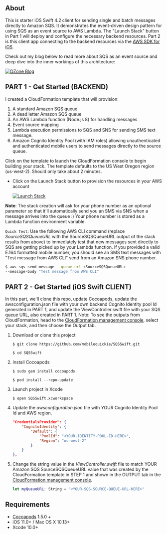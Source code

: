 
## About
This is starter iOS Swift 4.2 client for sending single and batch messages directly to Amazon SQS. It demonstrates the event-driven design pattern for using SQS as an event source to AWS Lambda. The "Launch Stack" button in Part 1 will deploy and configure the necessary backend resources. Part 2 is this client app connecting to the backend resources via the [AWS SDK for iOS](https://aws-amplify.github.io/docs/ios/manualsetup#direct-aws-service-access).

Check out my blog below to read more about SQS as an event source and deep dive into the inner workings of this architecture: 

[![DZone Blog](https://s3-us-west-2.amazonaws.com/mobilequickie/sqs-events/bannerimage.png)](https://dzone.com/articles/amazon-sqs-as-an-event-source-to-aws-lambda-a-deep)

## PART 1 - Get Started (BACKEND)
I created a CloudFormation template that will provision: 
1. A standard Amazon SQS queue
2. A dead letter Amazon SQS queue
3. An AWS Lambda function (Node.js 8) for handling messages
4. Event source mapping
5. Lambda execution permissions to SQS and SNS for sending SMS text message. 
6. Amazon Cognito Identity Pool (with IAM roles) allowing unauthenticated and authenticated mobile users to send messages directly to the source queue.

Click on the template to launch the CloudFormation console to begin building your stack. The template defaults to the US West Oregon region (us-west-2). Should only take about 2 minutes.

* Click on the Launch Stack button to provision the resources in your AWS account
    
    [![Launch Stack](https://s3-us-west-2.amazonaws.com/mobilequickie/speechtranslator/launch-stack.svg)](https://console.aws.amazon.com/cloudformation/home?region=us-west-2#/stacks/new?stackName=my-sqs-event&templateURL=https://s3-us-west-2.amazonaws.com/mobilequickie/sqs-events/cf-templates/SQS-EventSource-LambdaHandlerSMS-CFTemplate-Nodejs.yaml)

**Note**: The stack creation will ask for your phone number as an optional parameter so that it'll automatically send you an SMS via SNS when a message arrives into the queue :) Your phone number is stored as a Lambda function environment variable.

`Quick Test`: Use the following AWS CLI command (replace _SourceSQSQueueURL_ with the SourceSQSQueueURL output of the stack results from above) to immediately test that new messages sent directly to SQS are getting picked up by your Lambda function. If you provided a valid E.164 formatted mobile number, you should see an SMS text messages with "Test message from AWS CLI" send from an Amazon SNS phone number.

```bash
$ aws sqs send-message --queue-url <SourceSQSQueueURL>
--message-body "Test message from AWS CLI"
```

## PART 2 - Get Started (iOS Swift CLIENT)

In this part, we'll clone this repo, update Cocoapods, update the awsconfiguration.json file with your own backend Cognito Identity pool Id generated in PART 1, and update the ViewController.swift file with your SQS queue URL, also created in PART 1. Note: To see the outputs from CloudFormation, head to the [CloudFormation management console](https://console.aws.amazon.com/cloudformation/home?region=us-west-2), select your stack, and then choose the Output tab.

1. Download or clone this project
    ```
    $ git clone https://github.com/mobilequickie/SQSSwift.git

    $ cd SQSSwift
    ```
2. Install Cocoapods
    ```
    $ sudo gem install cocoapods

    $ pod install --repo-update
    ``` 
3. Launch project in Xcode
    ```
    $ open SQSSwift.xcworkspace
    ``` 

4. Update the *awsconfiguration.json* file with YOUR Cognito Identity Pool Id and AWS region.
    ```json
    "CredentialsProvider": {
        "CognitoIdentity": {
            "Default": {
                "PoolId": "<YOUR-IDENTITY-POOL-ID-HERE>",
                "Region": "us-west-2"
            }
        }
    },
    ```

5. Change the string value in the *ViewController.swift* file to match YOUR Amazon SQS SourceSQSQueueURL value that was created by the CloudFormation template in STEP 1 and shown in the OUTPUT tab in the [CloudFormation management console](https://console.aws.amazon.com/cloudformation/home?region=us-west-2).
    ```swift
    let myQueueURL: String = "<YOUR-SQS-SOURCE-QUEUE-URL-HERE>"
    ```
## Requirements
- [Cocoapods](https://github.com/CocoaPods/CocoaPods) 1.5.0 +
- iOS 11.0+ / Mac OS X 10.13+
- Xcode 10.0+